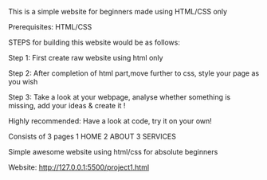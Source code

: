 This is a simple website for beginners made using HTML/CSS only

Prerequisites: HTML/CSS

STEPS for building this website would be as follows:

Step 1: First create raw website using html only


Step 2: After completion of html part,move further to css,
style your page as you wish


Step 3: Take a look at your webpage, analyse whether something is missing, add your ideas & create it !


Highly recommended:
Have a look at code, try it on your own!

Consists of 3 pages
1 HOME
2 ABOUT
3 SERVICES 

Simple awesome website using html/css for absolute beginners

Website: http://127.0.0.1:5500/project1.html

